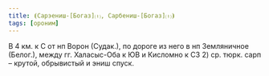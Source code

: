 ```yaml
---
title: ⦗Сарэениш-[Богаз]⒯, Сарбениш-[Богаз]⒯⦘
tags: [ороним]
---
```


В 4 км. к С от нп Ворон (Судак.), по дороге из него в нп Земляничное (Белог.),
между гг. Халасыс-Оба к ЮВ и Кисломно к СЗ 2) ср. тюрк. сарп – крутой,
обрывистый и эниш спуск.
